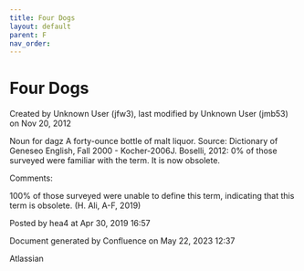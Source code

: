 ```yaml
---
title: Four Dogs
layout: default
parent: F
nav_order:
---
```


# Four Dogs

Created by  Unknown User (jfw3), last modified by  Unknown User (jmb53) on Nov 20, 2012

Noun for dagz A forty-ounce bottle of malt liquor. Source: Dictionary of Geneseo English, Fall 2000 - Kocher-2006J. Boselli, 2012: 0% of those surveyed were familiar with the term. It is now obsolete.

Comments:

100% of those surveyed were unable to define this term, indicating that this term is obsolete. (H. Ali, A-F, 2019)

Posted by hea4 at Apr 30, 2019 16:57

Document generated by Confluence on May 22, 2023 12:37

Atlassian
